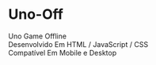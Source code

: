 # Uno-Off
Uno Game Offline</br>
Desenvolvido Em HTML / JavaScript / CSS</br>
Compatível Em Mobile e Desktop
